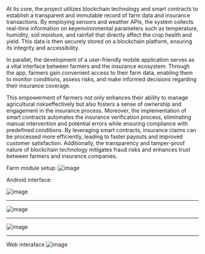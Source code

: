 At its core, the project utilizes blockchain technology and smart contracts to establish a transparent and immutable record of farm data and insurance transactions. By employing sensors and weather APIs, the system collects real-time information on keyenvironmental parameters such as temperature, humidity, soil moisture, and rainfall that directly affect the
crop health and yield. This data is then securely stored on a blockchain platform, ensuring its integrity and accessibility.

In parallel, the development of a user-friendly mobile application serves as a vital interface between farmers and the insurance ecosystem. Through the app, farmers gain convenient access to their farm data, enabling them to monitor conditions, assess risks, and make informed decisions regarding their insurance coverage. 

This empowerment of farmers not only enhances their ability to manage agricultural riskseffectively but also fosters a sense of ownership and engagement in the insurance process. Moreover, the implementation of smart contracts automates the insurance verification process, eliminating manual intervention and potential errors while ensuring compliance with predefined conditions. By leveraging smart contracts, insurance claims can be processed more efficiently, leading to faster payouts and improved customer satisfaction. Additionally, the transparency and tamper-proof nature of blockchain technology mitigates fraud risks and enhances trust between farmers and insurance companies.

Farm module setup:
![image](https://github.com/user-attachments/assets/1ceec581-f0db-4942-9cec-89bb497f655b)

Android interface:

![image](https://github.com/user-attachments/assets/fca3650a-930d-43d4-9934-7bd8935ae76b)
_______________________________________________________________________________________
![image](https://github.com/user-attachments/assets/26f2877f-2bda-4e6e-91a4-5235393ff007)
_______________________________________________________________________________________
![image](https://github.com/user-attachments/assets/16dd20d5-7356-47d1-8d89-c73c56df4371)
_______________________________________________________________________________________

Web interaface
![image](https://github.com/user-attachments/assets/63839bb8-f18b-4cb2-a087-be806573a426)



